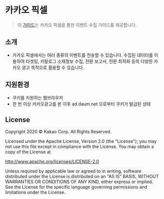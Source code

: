 
# **카카오 픽셀**

> 이 [가이드](./docs/index.html)는 카카오 픽셀을 통한 이벤트 수집 가이드를 제공합니다.

## 소개
 - 카카오 픽셀에서는 여러 종류의 이벤트를 전송할 수 있습니다. 수집된 데이터를 이용하여 타겟팅, 카탈로그 소재정보 수집, 전환 보고서, 전환 최적화 등의 다양한 카카오 광고 목적으로 활용할 수 있습니다.


## 지원환경 
 - 쿠키를 지원하는 웹브라우저
 - 한 번 이상 카카오광고를 본 이후 ad.daum.net 으로부터 쿠키가 발급된 상태


## License

Copyright 2020 © Kakao Corp. All Rights Reserved.

Licensed under the Apache License, Version 2.0 (the "License");
you may not use this file except in compliance with the License.
You may obtain a copy of the License at

http://www.apache.org/licenses/LICENSE-2.0

Unless required by applicable law or agreed to in writing, software
distributed under the License is distributed on an "AS IS" BASIS,
WITHOUT WARRANTIES OR CONDITIONS OF ANY KIND, either express or implied.
See the License for the specific language governing permissions and
limitations under the License.
